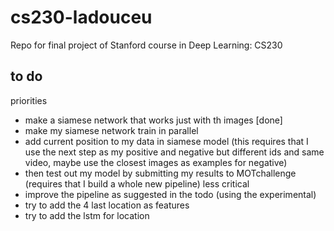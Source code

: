 # cs230-ladouceu
Repo for final project of Stanford course in Deep Learning: CS230

## to do
priorities
- make a siamese network that works just with th images [done]
- make my siamese network train in parallel
- add current position to my data in siamese model (this requires that I use the next step as my positive and negative but different ids and same video, maybe use the closest images as examples for negative)
- then test out my model by submitting my results to MOTchallenge (requires that I build a whole new pipeline)
less critical
- improve the pipeline as suggested in the todo (using the experimental)
- try to add the 4 last location as features
- try to add the lstm for location
